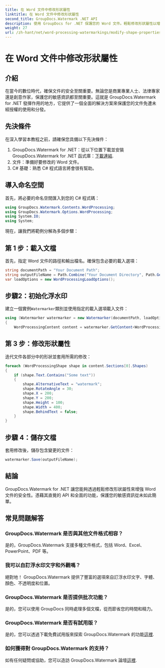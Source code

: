 ```yaml
---
title: 在 Word 文件中修改形狀屬性
linktitle: 在 Word 文件中修改形狀屬性
second_title: GroupDocs.Watermark .NET API
description: 使用 GroupDocs for .NET 保護您的 Word 文件。輕鬆修改形狀屬性以增強安全性。
weight: 27
url: /zh-hant/net/word-processing-watermarkings/modify-shape-properties-word-docs/
---
```


# 在 Word 文件中修改形狀屬性

## 介紹
在當今的數位時代，確保文件的安全至關重要。無論您是商業專業人士、法律專家還是創意作家，保護您的敏感資訊都至關重要。這就是 GroupDocs.Watermark for .NET 發揮作用的地方，它提供了一個全面的解決方案來保護您的文件免遭未經授權的使用和分發。
## 先決條件
在深入學習本教程之前，請確保您具備以下先決條件：
1.  GroupDocs.Watermark for .NET：從以下位置下載並安裝 GroupDocs.Watermark for .NET 函式庫：[下載連結](https://releases.groupdocs.com/Watermark/net/).
2. 文件：準備好要修改的 Word 文件。
3. C# 基礎：熟悉 C# 程式語言將會很有幫助。

## 導入命名空間
首先，將必要的命名空間匯入到您的 C# 程式碼：
```csharp
using GroupDocs.Watermark.Contents.WordProcessing;
using GroupDocs.Watermark.Options.WordProcessing;
using System.IO;
using System;
```
現在，讓我們將範例分解為多個步驟：
## 第 1 步：載入文檔
首先，指定 Word 文件的路徑和輸出檔名。確保包含必要的載入選項：
```csharp
string documentPath = "Your Document Path";
string outputFileName = Path.Combine("Your Document Directory", Path.GetFileName(documentPath));
var loadOptions = new WordProcessingLoadOptions();
```
## 步驟2：初始化浮水印
建立一個實例`Watermarker`類別並使用指定的載入選項載入文件：
```csharp
using (Watermarker watermarker = new Watermarker(documentPath, loadOptions))
{
    WordProcessingContent content = watermarker.GetContent<WordProcessingContent>();
```
## 第 3 步：修改形狀屬性
迭代文件各部分中的形狀並套用所需的修改：
```csharp
foreach (WordProcessingShape shape in content.Sections[0].Shapes)
{
    if (shape.Text.Contains("Some text"))
    {
        shape.AlternativeText = "watermark";
        shape.RotateAngle = 30;
        shape.X = 200;
        shape.Y = 200;
        shape.Height = 100;
        shape.Width = 400;
        shape.BehindText = false;
    }
}
```
## 步驟 4：儲存文檔
套用修改後，儲存包含變更的文件：
```csharp
watermarker.Save(outputFileName);
```
## 結論
GroupDocs.Watermark for .NET 讓您能夠透過輕鬆修改形狀屬性來增強 Word 文件的安全性。憑藉其直覺的 API 和全面的功能，保護您的敏感資訊從未如此簡單。

## 常見問題解答
### GroupDocs.Watermark 是否與其他文件格式相容？
是的，GroupDocs.Watermark 支援多種文件格式，包括 Word、Excel、PowerPoint、PDF 等。
### 我可以自訂浮水印文字和外觀嗎？
絕對地！ GroupDocs.Watermark 提供了豐富的選項來自訂浮水印文字、字體、顏色、不透明度和位置。
### GroupDocs.Watermark 是否提供批次功能？
是的，您可以使用 GroupDocs 同時處理多個文檔，從而節省您的時間和精力。
### GroupDocs.Watermark 是否有試用版？
是的，您可以透過下載免費試用版來探索 GroupDocs.Watermark 的功能[這裡](https://releases.groupdocs.com/).
### 如何獲得對 GroupDocs.Watermark 的支持？
如有任何疑問或協助，您可以造訪 GroupDocs.Watermark 論壇[這裡](https://forum.groupdocs.com/c/watermark/19).